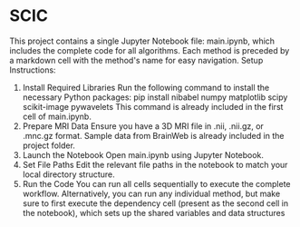 # SCIC
This project contains a single Jupyter Notebook file: main.ipynb, which includes 
the complete code for all algorithms. Each method is preceded by a markdown cell 
with the method's name for easy navigation.
 Setup Instructions:
 1. Install Required Libraries
 Run the following command to install the necessary Python packages:
 pip install nibabel numpy matplotlib scipy scikit-image pywavelets
 This command is already included in the first cell of main.ipynb.
 2. Prepare MRI Data
 Ensure you have a 3D MRI file in .nii, .nii.gz, or .mnc.gz format.
 Sample data from BrainWeb is already included in the project folder.
 3. Launch the Notebook
 Open main.ipynb using Jupyter Notebook.
 4. Set File Paths
 Edit the relevant file paths in the notebook to match your local directory 
structure.
 5. Run the Code
 You can run all cells sequentially to execute the complete workflow.
 Alternatively, you can run any individual method, but make sure to first execute 
the dependency cell (present as the second cell in the notebook), which sets up 
the shared variables and data structures
